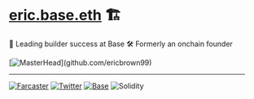 <div style="background-image: url('https://x.com/0xEricBrown/header_photo'); background-size: cover; padding: 20px;">

# [eric.base.eth](https://base.org/names/eric) 🏗️ 

🔷 Leading builder success at Base
🛠️ Formerly an onchain founder

[![MasterHead]('https://x.com/0xEricBrown/header_photo')](github.com/ericbrown99)

---


[![Farcaster](https://img.shields.io/badge/farcaster-ericbrown.eth)](https://warpcast.com/ericbrown.eth)
[![Twitter](https://img.shields.io/badge/Twitter-0xEricBrown-blue?style=flat&logo=twitter)](https://twitter.com/0xEricBrown)
[![Base](https://img.shields.io/badge/Base-Builder-blue?style=flat&logo=ethereum)](https://base.org)
![Solidity](https://img.shields.io/badge/Solidity-%23363636.svg?style=flat&logo=solidity&logoColor=white)

</div>
